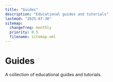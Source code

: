 ```yaml
---
title: "Guides"
description: "Educational guides and tutorials"
lastmod: "2025-07-30"
sitemap:
  changefreq: monthly
  priority: 0.5
  filename: sitemap.xml
---
```


# Guides

A collection of educational guides and tutorials.